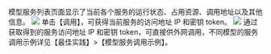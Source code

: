 ﻿模型服务列表页面显示了当前各个服务的运行状态、占用资源、调用地址以及其他信息。
![](https://main.qcloudimg.com/raw/8fc818ae70c3cd0e913f23c18de1f100/%E6%9C%8D%E5%8A%A1%E5%88%97%E8%A1%A8.png)
单击【调用】，可获得当前服务的访问地址 IP 和密钥 token。
![](https://main.qcloudimg.com/raw/683346f9ade4e7a4d657634622e1a924/%E6%9C%8D%E5%8A%A1%E8%B0%83%E7%94%A8.png)
通过获取得到的服务访问地址 IP 和密钥 token，可直接供外网调用，不同模型的服务调用示例详见【最佳实践】>【模型服务调用示例】。